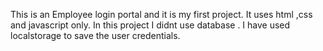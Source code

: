 This is an Employee login portal and it is my first project.
It uses html ,css and javascript only.
In this project I didnt use database . I have used  localstorage to save the user credentials.